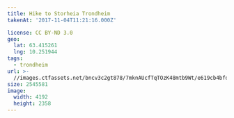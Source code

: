 ```yaml
---
title: Hike to Storheia Trondheim
takenAt: '2017-11-04T11:21:16.000Z'

license: CC BY-ND 3.0
geo:
  lat: 63.415261
  lng: 10.251944
tags:
  - trondheim
url: >-
  //images.ctfassets.net/bncv3c2gt878/7mknAUcfTqTOzK48mtb9Wt/e619cb4bfdbd8faf825a79eaa60f6ec6/hike-to-storheia-trondheim_38112070566_o
size: 2545581
image:
  width: 4192
  height: 2358
---
```

